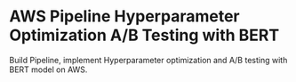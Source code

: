 # AWS Pipeline Hyperparameter Optimization A/B Testing with BERT

Build Pipeline, implement Hyperparameter optimization and A/B testing with BERT model on AWS. 
